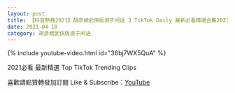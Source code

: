```yaml
---
layout: post
title: 【抖音熱搜2021】胡彦斌武侠版浪子闲话 3 TikTok Daily 最新必看精選合集2021 04 18
date: 2021-04-18
category: 胡彦斌武侠版浪子闲话
---
```


{% include youtube-video.html id="36bj7WX5QuA" %}

2021必看 最新精選 Top TikTok Trending Clips

喜歡請點贊轉發加訂閱 Like & Subscribe：[YouTube](https://www.youtube.com/channel/UCAoR7VcanIPd04uEq_GIylA/videos)

